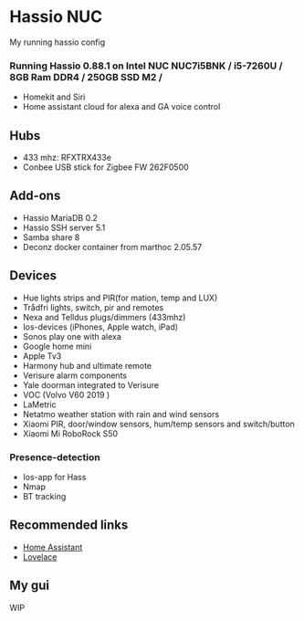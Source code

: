 # Hassio NUC
My running hassio config

### Running Hassio 0.88.1 on Intel NUC NUC7i5BNK / i5-7260U / 8GB Ram DDR4 / 250GB SSD M2 /
* Homekit and Siri
* Home assistant cloud for alexa and GA voice control

## Hubs
* 433 mhz: RFXTRX433e
* Conbee USB stick for Zigbee FW 262F0500

## Add-ons
* Hassio MariaDB 0.2
* Hassio SSH server 5.1
* Samba share 8
* Deconz docker container from marthoc 2.05.57

## Devices
* Hue lights strips and PIR(for mation, temp and LUX)
* Trådfri lights, switch, pir and remotes
* Nexa and Telldus plugs/dimmers (433mhz)
* Ios-devices (iPhones, Apple watch, iPad)
* Sonos play one with alexa
* Google home mini
* Apple Tv3
* Harmony hub and ultimate remote
* Verisure alarm components
* Yale doorman integrated to Verisure
* VOC (Volvo V60 2019 )
* LaMetric
* Netatmo weather station with rain and wind sensors
* Xiaomi PIR, door/window sensors, hum/temp sensors and switch/button
* Xiaomi Mi RoboRock S50

### Presence-detection
* Ios-app for Hass
* Nmap
* BT tracking

## Recommended links
* [Home Assistant](https://home-assistant.io/)
* [Lovelace](https://www.home-assistant.io/lovelace/)

## My gui

WIP